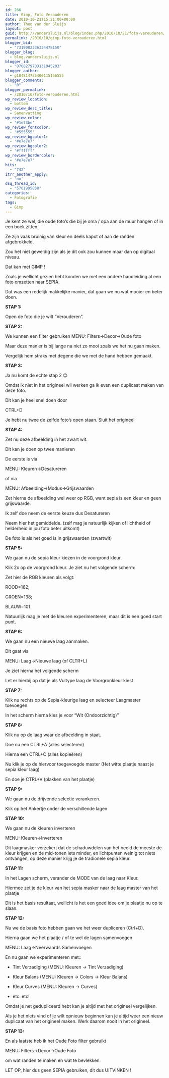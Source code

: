 ```yaml
---
id: 266
title: Gimp, Foto Verouderen
date: 2010-10-21T15:21:00+00:00
author: Theo van der Sluijs
layout: post
guid: http://vandersluijs.nl/blog/index.php/2010/10/21/foto-verouderen/
permalink: /2010/10/gimp-foto-verouderen.html
blogger_bid:
  - "7319082336334478150"
blogger_blog:
  - blog.vandersluijs.nl
blogger_id:
  - "8768279703131945283"
blogger_author:
  - g104814725400115166555
blogger_comments:
  - "0"
blogger_permalink:
  - /2010/10/foto-verouderen.html
wp_review_location:
  - bottom
wp_review_desc_title:
  - Samenvatting
wp_review_color:
  - '#1e73be'
wp_review_fontcolor:
  - '#555555'
wp_review_bgcolor1:
  - '#e7e7e7'
wp_review_bgcolor2:
  - '#ffffff'
wp_review_bordercolor:
  - '#e7e7e7'
hits:
  - "742"
itrr_another_apply:
  - 'no'
dsq_thread_id:
  - "5701995838"
categories:
  - Fotografie
tags:
  - Gimp
---
```

Je kent ze wel, die oude foto’s die bij je oma / opa aan de muur hangen of in een boek zitten.

Ze zijn vaak bruinig van kleur en deels kapot of aan de randen afgebrokkeld.

Zou het niet geweldig zijn als je dit ook zou kunnen maar dan op digitaal niveau.

Dat kan met GIMP !<!--more-->


  
Zoals je wellicht gezien hebt konden we met een andere handleiding al een foto omzetten naar SEPIA.

Dat was een redelijk makkelijke manier, dat gaan we nu wat mooier en beter doen.

**STAP 1:**

Open de foto die je wilt “Verouderen”.

**STAP 2:**

We kunnen een filter gebruiken MENU: Filters->Decor->Oude foto

Maar deze manier is bij lange na niet zo mooi zoals we het nu gaan maken.

Vergelijk hem straks met degene die we met de hand hebben gemaakt.

**STAP 3:**

Ja nu komt de echte stap 2 😉

Omdat ik niet in het origineel wil werken ga ik even een duplicaat maken van deze foto.

Dit kan je heel snel doen door

CTRL+D

Je hebt nu twee de zelfde foto’s open staan. Sluit het origineel

**STAP 4:**

Zet nu deze afbeelding in het zwart wit.

Dit kan je doen op twee manieren

De eerste is via

MENU: Kleuren->Desatureren

of via

MENU: Afbeelding->Modus->Grijswaarden

Zet hierna de afbeelding wel weer op RGB, want sepia is een kleur en geen grijswaarde.

Ik zelf doe neem de eerste keuze dus Desatureren

Neem hier het gemiddelde. (zelf mag je natuurlijk kijken of lichtheid of helderheid in jou foto beter uitkomt)

De foto is als het goed is in grijswaarden (zwartwit)

**STAP 5:**

We gaan nu de sepia kleur kiezen in de voorgrond kleur.

Klik 2x op de voorgrond kleur. Je ziet nu het volgende scherm:

Zet hier de RGB kleuren als volgt:

ROOD=162;
  
GROEN=138;
  
BLAUW=101.

Natuurlijk mag je met de kleuren experimenteren, maar dit is een goed start punt.

**STAP 6:**

We gaan nu een nieuwe laag aanmaken.

Dit gaat via

MENU: Laag->Nieuwe laag (of CLTR+L)

Je ziet hierna het volgende scherm

Let er hierbij op dat je als Vultype laag de Voorgronkleur kiest

**STAP 7:**

Klik nu rechts op de Sepia-kleurige laag en selecteer Laagmaster toevoegen.

In het scherm hierna kies je voor “Wit (Ondoorzichtig)”

**STAP 8:**

Klik nu op de laag waar de afbeelding in staat.

Doe nu een CTRL+A (alles selecteren)

Hierna een CTRL+C (alles kopieëren)

Nu klik je op de hiervoor toegevoegde master (Het witte plaatje naast je sepia kleur laag)

En doe je CTRL+V (plakken van het plaatje)

**STAP 9:**

We gaan nu de drijvende selectie verankeren.

Klik op het Ankertje onder de verschillende lagen

**STAP 10:**

We gaan nu de kleuren inverteren

MENU: Kleuren->Inverteren

Dit laagmasker verzekert dat de schaduwdelen van het beeld de meeste de kleur krijgen en de mid-tonen iets minder, en lichtpunten weinig tot niets ontvangen, op deze manier krijg je de tradionele sepia kleur.

**STAP 11:**

In het Lagen scherm, verander de MODE van de laag naar Kleur.

Hiermee zet je de kleur van het sepia masker naar de laag master van het plaatje

Dit is het basis resultaat, wellicht is het een goed idee om je plaatje nu op te slaan.

**STAP 12:**

Nu we de basis foto hebben gaan we het weer dupliceren (Ctrl+D).

Hierna gaan we het plaatje / of te wel de lagen samenvoegen

MENU: Laag->Neerwaards Samenvoegen

En nu gaan we experimenteren met::

* Tint Verzadiging (MENU: Kleuren -> Tint Verzadiging)
  
* Kleur Balans (MENU: Kleuren -> Colors -> Kleur Balans)
  
* Kleur Curves (MENU: Kleuren -> Curves)
  
* etc. etc!

Omdat je net gedupliceerd hebt kan je altijd met het origineel vergelijken.

Als je het niets vind of je wilt opnieuw beginnen kan je altijd weer een nieuw duplicaat van het origineel maken. Werk daarom nooit in het origineel.

**STAP 13:**

En als laatste heb ik het Oude Foto filter gebruikt

MENU: Filters->Decor->Oude Foto

om wat randen te maken en wat te bevlekken.

LET OP, hier dus geen SEPIA gebruiken, dit dus UITVINKEN !